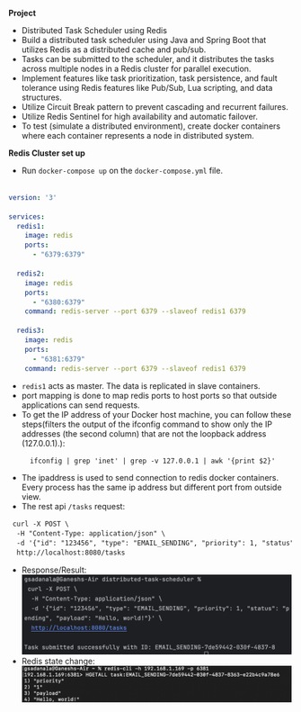 **Project**
- Distributed Task Scheduler using Redis
- Build a distributed task scheduler using Java and Spring Boot that utilizes Redis as a distributed cache and pub/sub.
- Tasks can be submitted to the scheduler, and it distributes the tasks across multiple nodes in a Redis cluster for parallel execution.
- Implement features like task prioritization, task persistence, and fault tolerance using Redis features like Pub/Sub, Lua scripting, and data structures.
- Utilize Circuit Break pattern to prevent cascading and recurrent failures.
- Utilize Redis Sentinel for high availability and automatic failover.
- To test (simulate a distributed environment), create docker containers where each container represents a node in distributed system.

**Redis Cluster set up**
- Run ```docker-compose up``` on the `docker-compose.yml` file.

```docker-compose.yml

version: '3'

services:
  redis1:
    image: redis
    ports:
      - "6379:6379"

  redis2:
    image: redis
    ports:
      - "6380:6379"
    command: redis-server --port 6379 --slaveof redis1 6379

  redis3:
    image: redis
    ports:
      - "6381:6379"
    command: redis-server --port 6379 --slaveof redis1 6379
```

- `redis1` acts as master. The data is replicated in slave containers.
- port mapping is done to map redis ports to host ports so that outside applications can send requests.
- To get the IP address of your Docker host machine, you can follow these steps(filters the output of the ifconfig command to show only the IP addresses (the second column) that are not the loopback address (127.0.0.1).):
  ```dtd
    ifconfig | grep 'inet' | grep -v 127.0.0.1 | awk '{print $2}'
  ```
- The ipaddress is used to send connection to redis docker containers. Every process has the same ip address but 
    different port from outside view.
- The rest api `/tasks` request:
```dtd
 curl -X POST \
  -H "Content-Type: application/json" \
  -d '{"id": "123456", "type": "EMAIL_SENDING", "priority": 1, "status": "pending", "payload": "Hello, world!"}' \
  http://localhost:8080/tasks
```
- Response/Result: 
![api-tasks-response.png](src%2Fmain%2Fresources%2Fapi-tasks-response.png)
- Redis state change:
![redis-api-tasks-state.png](src%2Fmain%2Fresources%2Fredis-api-tasks-state.png)
